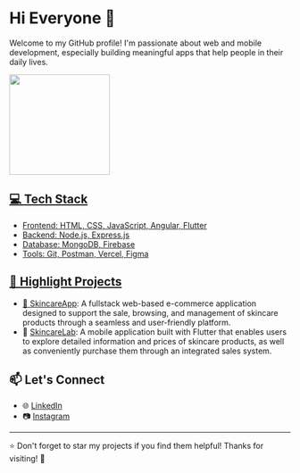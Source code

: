 # Hi Everyone 🙌

Welcome to my GitHub profile! I'm passionate about web and mobile development, especially building meaningful apps that help people in their daily lives.

<p align="left">
  <a href="https://github.com/anglczbla">
    <img height="180em" src="https://github-readme-stats-eight-theta.vercel.app/api?username=anglczbla&show_icons=true&theme=algolia&include_all_commits=true&count_private=true"/>
</p>

## 💻 Tech Stack

- Frontend: HTML, CSS, JavaScript, Angular, Flutter
- Backend: Node.js, Express.js
- Database: MongoDB, Firebase
- Tools: Git, Postman, Vercel, Figma

## 🚀 Highlight Projects

- 🧴 [SkincareApp](https://github.com/anglczbla/SkincareApp): A fullstack web-based e-commerce application designed to support the sale, browsing, and management of skincare products through a seamless and user-friendly platform.
- 🌿 [SkincareLab](https://github.com/anglczbla/SkincareLab): A mobile application built with Flutter that enables users to explore detailed information and prices of skincare products, as well as conveniently purchase them through an integrated sales system.



## 📫 Let's Connect

- 🌐 [LinkedIn](https://www.linkedin.com/in/angelica-izabella-131b14346/)
- 📷 [Instagram](https://www.instagram.com/angelicaizbla)

---

⭐ Don't forget to star my projects if you find them helpful! Thanks for visiting! 🌟
